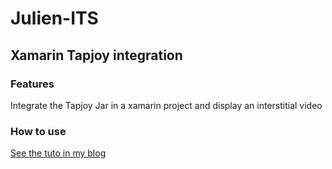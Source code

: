 
# Julien-ITS

## Xamarin Tapjoy integration

### Features

Integrate the Tapjoy Jar in a xamarin project and display an interstitial video

### How to use

<a href="https://blog.julien-gustin.be/integrate-a-tapjoy-interstitial-in-your-xamarin-application/">See the tuto in my blog</a>
